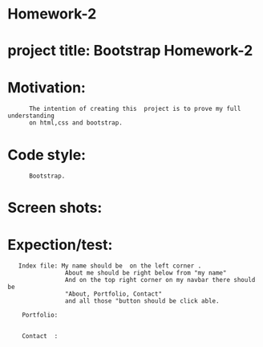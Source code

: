 # Homework-2
 # project title:            Bootstrap Homework-2

 # Motivation: 
          The intention of creating this  project is to prove my full  understanding 
          on html,css and bootstrap.

 # Code style:
          Bootstrap.

 # Screen shots:

 # Expection/test:
       Index file: My name should be  on the left corner .
                    About me should be right below from "my name"
                    And on the top right corner on my navbar there should be 
                    "About, Portfolio, Contact"
                    and all those "button should be click able.
        
        Portfolio: 


        Contact  : 
